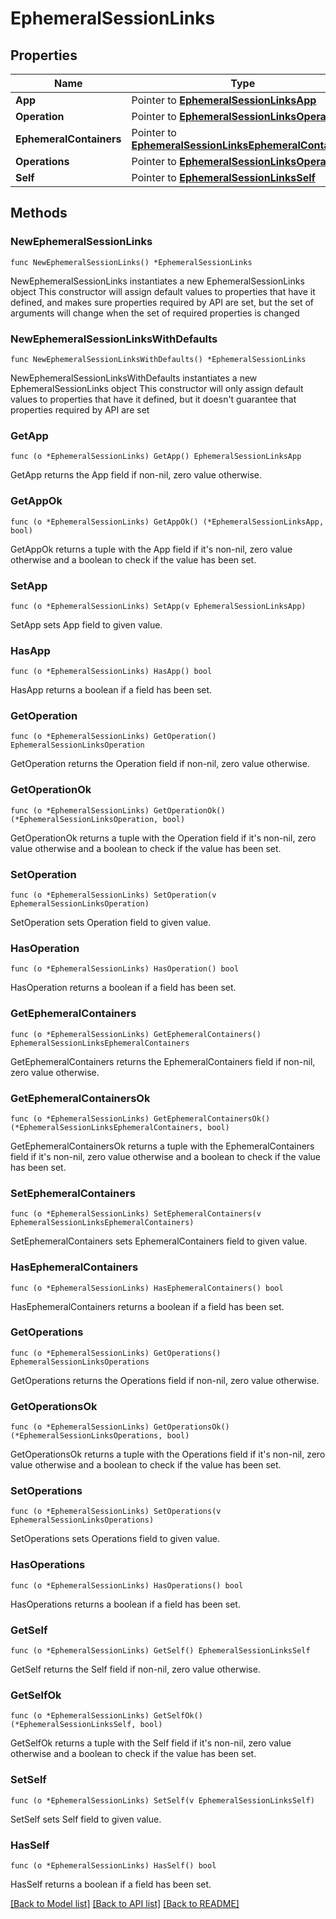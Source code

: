 # EphemeralSessionLinks

## Properties

Name | Type | Description | Notes
------------ | ------------- | ------------- | -------------
**App** | Pointer to [**EphemeralSessionLinksApp**](EphemeralSessionLinksApp.md) |  | [optional] 
**Operation** | Pointer to [**EphemeralSessionLinksOperation**](EphemeralSessionLinksOperation.md) |  | [optional] 
**EphemeralContainers** | Pointer to [**EphemeralSessionLinksEphemeralContainers**](EphemeralSessionLinksEphemeralContainers.md) |  | [optional] 
**Operations** | Pointer to [**EphemeralSessionLinksOperations**](EphemeralSessionLinksOperations.md) |  | [optional] 
**Self** | Pointer to [**EphemeralSessionLinksSelf**](EphemeralSessionLinksSelf.md) |  | [optional] 

## Methods

### NewEphemeralSessionLinks

`func NewEphemeralSessionLinks() *EphemeralSessionLinks`

NewEphemeralSessionLinks instantiates a new EphemeralSessionLinks object
This constructor will assign default values to properties that have it defined,
and makes sure properties required by API are set, but the set of arguments
will change when the set of required properties is changed

### NewEphemeralSessionLinksWithDefaults

`func NewEphemeralSessionLinksWithDefaults() *EphemeralSessionLinks`

NewEphemeralSessionLinksWithDefaults instantiates a new EphemeralSessionLinks object
This constructor will only assign default values to properties that have it defined,
but it doesn't guarantee that properties required by API are set

### GetApp

`func (o *EphemeralSessionLinks) GetApp() EphemeralSessionLinksApp`

GetApp returns the App field if non-nil, zero value otherwise.

### GetAppOk

`func (o *EphemeralSessionLinks) GetAppOk() (*EphemeralSessionLinksApp, bool)`

GetAppOk returns a tuple with the App field if it's non-nil, zero value otherwise
and a boolean to check if the value has been set.

### SetApp

`func (o *EphemeralSessionLinks) SetApp(v EphemeralSessionLinksApp)`

SetApp sets App field to given value.

### HasApp

`func (o *EphemeralSessionLinks) HasApp() bool`

HasApp returns a boolean if a field has been set.

### GetOperation

`func (o *EphemeralSessionLinks) GetOperation() EphemeralSessionLinksOperation`

GetOperation returns the Operation field if non-nil, zero value otherwise.

### GetOperationOk

`func (o *EphemeralSessionLinks) GetOperationOk() (*EphemeralSessionLinksOperation, bool)`

GetOperationOk returns a tuple with the Operation field if it's non-nil, zero value otherwise
and a boolean to check if the value has been set.

### SetOperation

`func (o *EphemeralSessionLinks) SetOperation(v EphemeralSessionLinksOperation)`

SetOperation sets Operation field to given value.

### HasOperation

`func (o *EphemeralSessionLinks) HasOperation() bool`

HasOperation returns a boolean if a field has been set.

### GetEphemeralContainers

`func (o *EphemeralSessionLinks) GetEphemeralContainers() EphemeralSessionLinksEphemeralContainers`

GetEphemeralContainers returns the EphemeralContainers field if non-nil, zero value otherwise.

### GetEphemeralContainersOk

`func (o *EphemeralSessionLinks) GetEphemeralContainersOk() (*EphemeralSessionLinksEphemeralContainers, bool)`

GetEphemeralContainersOk returns a tuple with the EphemeralContainers field if it's non-nil, zero value otherwise
and a boolean to check if the value has been set.

### SetEphemeralContainers

`func (o *EphemeralSessionLinks) SetEphemeralContainers(v EphemeralSessionLinksEphemeralContainers)`

SetEphemeralContainers sets EphemeralContainers field to given value.

### HasEphemeralContainers

`func (o *EphemeralSessionLinks) HasEphemeralContainers() bool`

HasEphemeralContainers returns a boolean if a field has been set.

### GetOperations

`func (o *EphemeralSessionLinks) GetOperations() EphemeralSessionLinksOperations`

GetOperations returns the Operations field if non-nil, zero value otherwise.

### GetOperationsOk

`func (o *EphemeralSessionLinks) GetOperationsOk() (*EphemeralSessionLinksOperations, bool)`

GetOperationsOk returns a tuple with the Operations field if it's non-nil, zero value otherwise
and a boolean to check if the value has been set.

### SetOperations

`func (o *EphemeralSessionLinks) SetOperations(v EphemeralSessionLinksOperations)`

SetOperations sets Operations field to given value.

### HasOperations

`func (o *EphemeralSessionLinks) HasOperations() bool`

HasOperations returns a boolean if a field has been set.

### GetSelf

`func (o *EphemeralSessionLinks) GetSelf() EphemeralSessionLinksSelf`

GetSelf returns the Self field if non-nil, zero value otherwise.

### GetSelfOk

`func (o *EphemeralSessionLinks) GetSelfOk() (*EphemeralSessionLinksSelf, bool)`

GetSelfOk returns a tuple with the Self field if it's non-nil, zero value otherwise
and a boolean to check if the value has been set.

### SetSelf

`func (o *EphemeralSessionLinks) SetSelf(v EphemeralSessionLinksSelf)`

SetSelf sets Self field to given value.

### HasSelf

`func (o *EphemeralSessionLinks) HasSelf() bool`

HasSelf returns a boolean if a field has been set.


[[Back to Model list]](../README.md#documentation-for-models) [[Back to API list]](../README.md#documentation-for-api-endpoints) [[Back to README]](../README.md)


